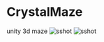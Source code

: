 # CrystalMaze
unity 3d maze
![sshot](http://mapgrid.sakura.ne.jp/CrystalMaze0.png)
![sshot](http://mapgrid.sakura.ne.jp/CrystalMaze1.png)
